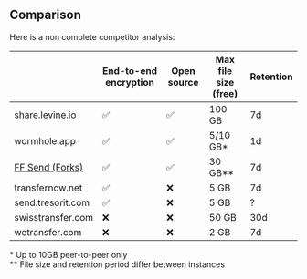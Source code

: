 ## Comparison

Here is a non complete competitor analysis:

|                                                                | End-to-end encryption | Open source | Max file size (free) | Retention |
| -------------------------------------------------------------- | --------------------- | ----------- | -------------------- | --------- |
| share.levine.io                                                     | ✅                    | ✅          | 100 GB               | 7d        |
| wormhole.app                                                   | ✅                    | ✅          | 5/10 GB\*            | 1d        |
| [FF Send (Forks)](https://github.com/timvisee/send-instances/) | ✅                    | ✅          | 30 GB\*\*            | 7d        |
| transfernow.net                                                | ✅                    | ❌          | 5 GB                 | 7d        |
| send.tresorit.com                                              | ✅                    | ❌          | 5 GB                 | ?         |
| swisstransfer.com                                              | ❌                    | ❌          | 50 GB                | 30d       |
| wetransfer.com                                                 | ❌                    | ❌          | 2 GB                 | 7d        |

\* Up to 10GB peer-to-peer only  
\*\* File size and retention period differ between instances
